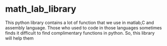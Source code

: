 # math_lab_library
This python library contains a lot of function that we use in matlab,C and assembly language. Those who used to code in those languages sometimes finds it difficult to find complimentary functions in python. So, this library will help them
